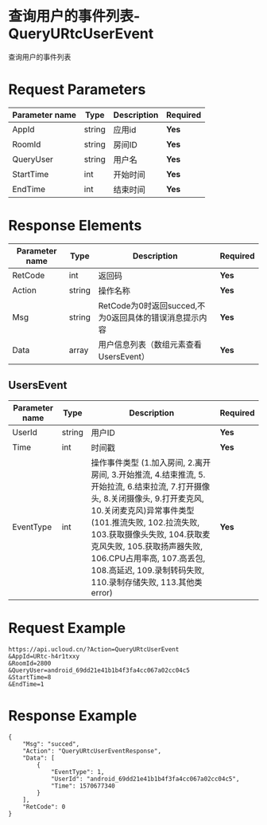# 查询用户的事件列表-QueryURtcUserEvent

查询用户的事件列表

# Request Parameters
|Parameter name|Type|Description|Required|
|---|---|---|---|
|AppId|string|应用id|**Yes**|
|RoomId|string|房间ID|**Yes**|
|QueryUser|string|用户名|**Yes**|
|StartTime|int|开始时间|**Yes**|
|EndTime|int|结束时间|**Yes**|

# Response Elements
|Parameter name|Type|Description|Required|
|---|---|---|---|
|RetCode|int|返回码|**Yes**|
|Action|string|操作名称|**Yes**|
|Msg|string|RetCode为0时返回succed,不为0返回具体的错误消息提示内容|**Yes**|
|Data|array|用户信息列表（数组元素查看UsersEvent）|**Yes**|

## UsersEvent
|Parameter name|Type|Description|Required|
|---|---|---|---|
|UserId|string|用户ID|**Yes**|
|Time|int|时间戳|**Yes**|
|EventType|int|操作事件类型 (1.加入房间, 2.离开房间, 3.开始推流, 4.结束推流, 5.开始拉流, 6.结束拉流, 7.打开摄像头, 8.关闭摄像头, 9.打开麦克风, 10.关闭麦克风)异常事件类型 (101.推流失败, 102.拉流失败, 103.获取摄像头失败, 104.获取麦克风失败, 105.获取扬声器失败, 106.CPU占用率高, 107.高丢包, 108.高延迟, 109.录制转码失败, 110.录制存储失败, 113.其他类error)|**Yes**|

# Request Example
```
https://api.ucloud.cn/?Action=QueryURtcUserEvent
&AppId=URtc-h4r1txxy
&RoomId=2800
&QueryUser=android_69dd21e41b1b4f3fa4cc067a02cc04c5
&StartTime=8
&EndTime=1
```

# Response Example
```
{
    "Msg": "succed", 
    "Action": "QueryURtcUserEventResponse", 
    "Data": [
        {
            "EventType": 1, 
            "UserId": "android_69dd21e41b1b4f3fa4cc067a02cc04c5", 
            "Time": 1570677340
        }
    ], 
    "RetCode": 0
}
```

